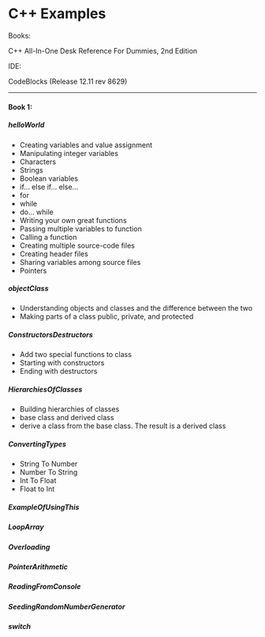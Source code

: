 C++ Examples
===========   

Books:

C++ All-In-One Desk Reference For Dummies, 2nd Edition

IDE:

CodeBlocks (Release 12.11 rev 8629)

***

#### Book 1:

##### helloWorld 

* Creating variables and value assignment
* Manipulating integer variables
* Characters
* Strings
* Boolean variables
* if... else if... else...
* for
* while
* do... while
* Writing your own great functions
* Passing multiple variables to function
* Calling a function
* Creating multiple source-code files
* Creating header files
* Sharing variables among source files
* Pointers

##### objectClass

* Understanding objects and classes and the difference between the two
* Making parts of a class public, private, and protected

##### ConstructorsDestructors

* Add two special functions to class
* Starting with constructors
* Ending with destructors

##### HierarchiesOfClasses

* Building hierarchies of classes
* base class and derived class
* derive a class from the base class. The result is a derived class

##### ConvertingTypes

* String To Number
* Number To String
* Int To Float
* Float to Int

##### ExampleOfUsingThis

##### LoopArray

##### Overloading

##### PointerArithmetic

##### ReadingFromConsole

##### SeedingRandomNumberGenerator

##### switch




